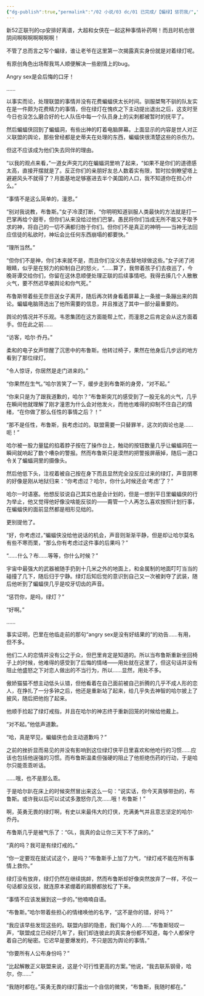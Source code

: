 ```yaml
---
{"dg-publish":true,"permalink":"/02 小说/03 dc/01 已完成/【蝙绿】惩罚我/","noteIcon":""}
---
```



新52正联刊的cp安排好离谱，大超和女侠在一起这种事情补药啊！而且时机也很阴间啊啊啊啊啊啊啊！

不管了总而言之写个蝙绿，谁让老爷在这里第一次揭露真实身份就是对着绿灯呢。

有原创角色出场帮我骂人顺便解决一些剧情上的bug。

Angry sex是会后悔的口牙！

……

以事实而论，处理联盟的事情并没有花费蝙蝠侠太长时间。驯服桀骜不驯的队友实在是一件颇为花费精力的事情，但在绿灯在愧疚之下主动提出退出之后，这支时至今日也没怎么磨合好的七人队伍中每一个队员身上的尖刺都被暂时的抚平了。

然后蝙蝠侠回到了蝙蝠洞，有些出神的盯着电脑屏幕。上面显示的内容是世人对正义联盟的舆论，那些曾经都是史蒂夫在处理的东西，蝙蝠侠很清楚这些的杀伤力。

但这不应该成为他们失去同伴的理由。

“以我的观点来看，”一道女声突兀的在蝙蝠洞里响了起来，“如果不是你们的道德感太高，直接开摆就是了。反正你们的亲朋好友总人数着实有限，暂时拉倒瞭望塔上避避风头不就得了？月面基地足够塞进去半个美国的人口，我不知道你在担心什么。”

“事情不是这么简单的，潼恩。”

“别对我说教，布鲁斯。”女子冷漠打断，“你明明知道驯服人类最快的方法就是打一巴掌再给个甜枣，但你们从来没给过他们巴掌。愚民将你们当成无所不能又予取予求的神，将自己的一切不满都归咎于你们。但你们不是真正的神明——当神无法回应信徒的私欲时，神坛会比任何东西崩塌的都要快。”

“理所当然。”

“但你们不是神，你们本来就不是，而且你们没义务去替地球做这些。”女子闭了闭眼睛，似乎是在努力的抑制自己的怒火，“……算了，我带着孩子们去夜巡了，今晚哥谭交给你们，你留在这休息顺便处理正联的后续事情吧。我得去揍几个人散散火气，要不然迟早被舆论和你气死。”

布鲁斯带着些无奈目送女子离开，随后再次转身看着屏幕上一条接一条蹦出来的舆论。蝙蝠电脑筛选出了他所需要的信息，并且推送了其中一部分最重要的。

舆论的情况并不乐观。韦恩集团在这方面能帮上忙，而潼恩之后肯定会从这方面着手。但在此之前……

“访客，哈尔·乔丹。”

柔和的电子女声惊醒了沉思中的布鲁斯。他转过椅子，果然在他身后几步远的地方看到了那位绿灯。

“令人惊讶，你居然是走门进来的。”

“你果然在生气。”哈尔苦笑了一下，缓步走到布鲁斯的身旁，“对不起。”

“你来只是为了跟我道歉的，哈尔？”布鲁斯突兀的感受到了一股无名的火气，几乎在瞬间他就理解了刚才潼恩为什么会对他发火，而他也难得的抑制不住自己的情绪，“在你做了那么任性的事情之后？！”

“那不是任性，布鲁斯，我考虑过的。联盟需要一只替罪羊，这次的舆论也是……呃！”

哈尔被一股力量猛的掐着脖子按在了操作台上，触动的按钮数量几乎让蝙蝠洞在一瞬间就响起了数个嘈杂的警报。然而布鲁斯只是漠然的把警报屏蔽掉，随后一道口令关了蝙蝠洞里的摄像头。

然后他低下头，注视着被自己按在身下而且显然完全没反应过来的绿灯，声音阴寒的好像是刚从地狱归来：“你考虑过？哈尔，你什么时候还会‘考虑’了？”

哈尔一时语塞。他想反驳说自己其实也是会计划的，但是一想到平日里蝙蝠侠的行为举止，他又觉得他好像没啥能反驳的——甭管一个人再怎么喜欢按照计划行事，在蝙蝠侠的面前显然都是相形见绌的。

更别提他了。

“好，你考虑过，”蝙蝠侠没给他说话的机会，声音则渐渐平静，但是却让哈尔莫名有些不寒而栗，“那么你有考虑过这件事的后果吗？”

“……什么？布……等等，你什么时候？”

宇宙中最强大的武器被随手扔到十几米之外的地面上，和金属制的地面叮叮当当的碰撞了几下，随后归于宁静。绿灯后知后觉的意识到自己又一次被剥夺了武装，随后他听到了蝙蝠侠几乎是咬牙切齿的声音。

“惩罚你，是吗，绿灯？”

“好啊。”

……

事实证明，巴里在他临走前的那句“angry sex是没有好结果的”的劝告……有用，但不多。

他们二人的恋情并没有公之于众，但巴里肯定是知道的。所以当布鲁斯重新坐回椅子上的时候，他难得的感受到了后悔的情绪——用处就在这里了，但这句话并没有阻止他盛怒之下对恋人做出的不当行为，所以……显然，用处不多。

傲娇猫猫不想主动低头认错，但他看着在自己面前被自己折腾的几乎不成人形的恋人，在挣扎了一分多钟之后，他还是重新站了起来，给几乎失去神智的哈尔披上了披风，随后把他抱了起来。

他顺手捡起了绿灯戒指，并且在哈尔的神志终于重新回笼的时候给他戴上。

“对不起。”他低声道歉。

“哈，真是罕见，蝙蝠侠也会主动道歉吗？”

之前的挫折显而易见的并没有影响到这位绿灯侠平日里喜欢和他呛行的习惯……应该也包括他逞强的习惯。而布鲁斯温柔但强硬的阻止了他拒绝伤药的行动，于是哈尔只能乖乖听话。

……哦，也不是那么乖。

于是哈尔趴在床上的时候突然冒出来这么一句：“说实话，你今天真够带劲的，布鲁斯。或许我以后可以试试多激怒你几次……哦！布鲁斯！”

啊，英勇无畏的绿灯啊，有史以来最伟大的灯侠，充满勇气并且意志坚定的哈尔·乔丹。

布鲁斯几乎是被气乐了：“GL，我真的会让你三天下不了床的。”

“真的吗？我可是有绿灯戒的。”

“你一定要现在就试试这个，是吗？”布鲁斯手上加了力气，“绿灯戒不能在所有事情上救你。”

绿灯没有放弃，绿灯仍然在继续挑衅，然而布鲁斯却好像突然放弃了一样，不仅一句话都没反驳，就连原本紧绷着的肩膀都放松了下来。

“事情不应该发展到这一步的。”他喃喃自语。

“布鲁斯。”哈尔带着些担心的情绪唤他的名字，“这不是你的错，好吗？”

“我应该早些发现这些的。联盟内部的隐患，我们每个人的……”布鲁斯轻叹一声，“联盟成立已经好几年了，我们却连彼此的真实身份都不知道，每个人都保守着自己的秘密。它迟早是要爆发的，不只是因为舆论的事情。”

“你要所有人公布身份吗？”

“比起解散正义联盟来说，这是个可行性更高的方案。”他说，“我去联系钢骨，哈尔，你……”

“我随时都在。”英勇无畏的绿灯露出一个自信的微笑，“布鲁斯，我随时都在。”